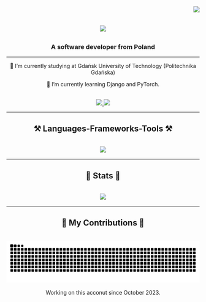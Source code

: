 <img align="right" src="https://visitor-badge.laobi.icu/badge?page_id=m-sadkowski.m-sadkowski" />

<h1 align="center">
    <img src="https://readme-typing-svg.herokuapp.com/?font=Righteous&size=35&center=true&vCenter=true&width=500&height=70&duration=4000&lines=Hi+There!+👋;+I'm+Michał+Sadkowski!;" />
</h1>

<h3 align="center">A software developer from Poland</h3>

<hr/>

<div align="center">
 
 🔭 I’m currently studying at Gdańsk University of Technology (Politechnika Gdańska)
 
 🌱 I’m currently learning Django and PyTorch.

</div>

<div align="center">
	<br>
	<a href="mailto:msadkowski000@gmail.com">
		<img src="https://img.shields.io/badge/Gmail-333333?style=for-the-badge&logo=gmail&logoColor=red" />
	</a>
	<a href="https://www.linkedin.com/in/micha%C5%82-sadkowski-4b7b1b277/" target="_blank">
		<img src="https://img.shields.io/badge/LinkedIn-0077B5?style=for-the-badge&logo=linkedin&logoColor=white" target="_blank" />
	</a>
	<br>
</div>

<hr/>
 
<div align="center">
	<h2>⚒️ Languages-Frameworks-Tools ⚒️</h2>
	<br>
	<img src="https://skillicons.dev/icons?i=cpp,c,python,django,html,css,javascript,php,java,bash,github" />
	<br>
</div>

<hr/>

<div align="center">
	<h2>🔭 Stats 🔭</h2>
	<br>
	<img src="https://github-readme-stats.vercel.app/api/top-langs/?username=m-sadkowski&layout=compact" />
	<br>
</div>

<hr/>

<div align="center">
	<h2>🐍 My Contributions 🐍</h2>
	<br>
	<img alt="snake eating my contributions" src="https://raw.githubusercontent.com/m-sadkowski/m-sadkowski/output/github-contribution-grid-snake.svg" />
	<br>
	<p> Working on this acconut since October 2023. </p>
</div>



